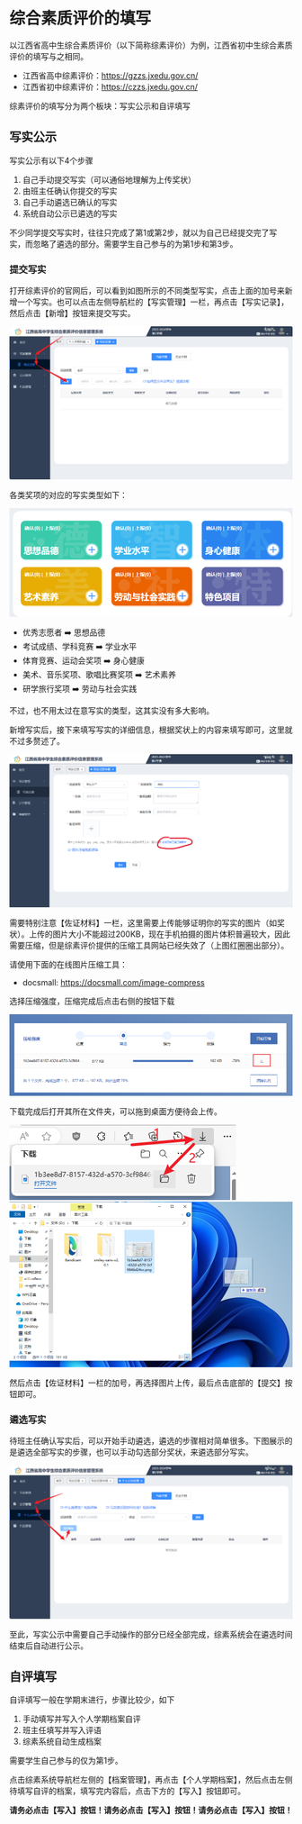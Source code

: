 # 综合素质评价的填写

以江西省高中生综合素质评价（以下简称综素评价）为例，江西省初中生综合素质评价的填写与之相同。

- 江西省高中综素评价：https://gzzs.jxedu.gov.cn/
- 江西省初中综素评价：https://czzs.jxedu.gov.cn/

综素评价的填写分为两个板块：写实公示和自评填写

## 写实公示

写实公示有以下4个步骤

1. 自己手动提交写实（可以通俗地理解为上传奖状）
2. 由班主任确认你提交的写实
3. 自己手动遴选已确认的写实
4. 系统自动公示已遴选的写实

不少同学提交写实时，往往只完成了第1或第2步，就以为自己已经提交完了写实，而忽略了遴选的部分。需要学生自己参与的为第1步和第3步。

### 提交写实

打开综素评价的官网后，可以看到如图所示的不同类型写实，点击上面的加号来新增一个写实。也可以点击左侧导航栏的【写实管理】一栏，再点击【写实记录】，然后点击【新增】按钮来提交写实。

![新增写实](新增写实.png)

各类奖项的对应的写实类型如下：

![不同类型的写实](不同类型的写实.png)

- 优秀志愿者 ➡️ 思想品德
- 考试成绩、学科竞赛 ➡️ 学业水平
- 体育竞赛、运动会奖项 ➡️ 身心健康
- 美术、音乐奖项、歌唱比赛奖项 ➡️ 艺术素养
- 研学旅行奖项 ➡️ 劳动与社会实践

不过，也不用太过在意写实的类型，这其实没有多大影响。

新增写实后，接下来填写写实的详细信息，根据奖状上的内容来填写即可，这里就不过多赘述了。

![填写详细信息](填写详细信息.png)

需要特别注意【佐证材料】一栏，这里需要上传能够证明你的写实的图片（如奖状）。上传的图片大小不能超过200KB，现在手机拍摄的图片体积普遍较大，因此需要压缩，但是综素评价提供的压缩工具网站已经失效了（上图红圈圈出部分）。

请使用下面的在线图片压缩工具：

- docsmall: https://docsmall.com/image-compress

选择压缩强度，压缩完成后点击右侧的按钮下载

![图片压缩](图片压缩.png)

下载完成后打开其所在文件夹，可以拖到桌面方便待会上传。

![提取图片](提取图片.png)
![放置图片](放置图片.png)

然后点击【佐证材料】一栏的加号，再选择图片上传，最后点击底部的【提交】按钮即可。

### 遴选写实

待班主任确认写实后，可以开始手动遴选，遴选的步骤相对简单很多。下图展示的是遴选全部写实的步骤，也可以手动勾选部分奖状，来遴选部分写实。

![提交遴选](提交遴选.png)

至此，写实公示中需要自己手动操作的部分已经全部完成，综素系统会在遴选时间结束后自动进行公示。

## 自评填写

自评填写一般在学期末进行，步骤比较少，如下

1. 手动填写并写入个人学期档案自评
2. 班主任填写并写入评语
3. 综素系统自动生成档案

需要学生自己参与的仅为第1步。

点击综素系统导航栏左侧的【档案管理】，再点击【个人学期档案】，然后点击左侧待填写自评的档案，填写完内容后，点击下方的【写入】按钮即可。

**请务必点击【写入】按钮！请务必点击【写入】按钮！请务必点击【写入】按钮！**